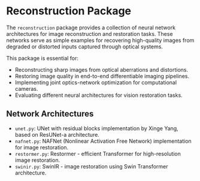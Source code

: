 # Reconstruction Package

The `reconstruction` package provides a collection of neural network architectures for image reconstruction and restoration tasks. These networks serve as simple examples for recovering high-quality images from degraded or distorted inputs captured through optical systems.

This package is essential for:
-   Reconstructing sharp images from optical aberrations and distortions.
-   Restoring image quality in end-to-end differentiable imaging pipelines.
-   Implementing joint optics-network optimization for computational cameras.
-   Evaluating different neural architectures for vision restoration tasks.

## Network Architectures

-   `unet.py`: UNet with residual blocks implementation by Xinge Yang, based on ResUNet-a architecture.
-   `nafnet.py`: NAFNet (Nonlinear Activation Free Network) implementation for image restoration.
-   `restormer.py`: Restormer - efficient Transformer for high-resolution image restoration.
-   `swinir.py`: SwinIR - image restoration using Swin Transformer architecture.

